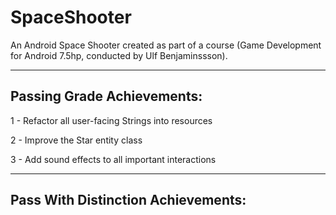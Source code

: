 # SpaceShooter
An Android Space Shooter created as part of a course (Game Development for Android 7.5hp, conducted 
by Ulf Benjaminssson).

---
## Passing Grade Achievements:
1 - Refactor all user-facing Strings into resources

2 - Improve the Star entity class

3 - Add sound effects to all important interactions

---
## Pass With Distinction Achievements: